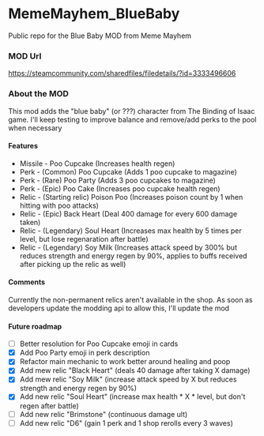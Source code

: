 # MemeMayhem_BlueBaby
Public repo for the Blue Baby MOD from Meme Mayhem

### MOD Url
https://steamcommunity.com/sharedfiles/filedetails/?id=3333496606

### About the MOD
This mod adds the "blue baby" (or ???) character from The Binding of Isaac game. I'll keep testing to improve balance and remove/add perks to the pool when necessary

#### Features
* Missile - Poo Cupcake (Increases health regen)
* Perk - (Common) Poo Cupcake (Adds 1 poo cupcake to magazine)
* Perk - (Rare) Poo Party (Adds 3 poo cupcakes to magazine)
* Perk - (Epic) Poo Cake (Increases poo cupcake health regen)
* Relic - (Starting relic) Poison Poo (Increases poison count by 1 when hitting with poo attacks)
* Relic - (Epic) Back Heart (Deal 400 damage for every 600 damage taken)
* Relic - (Legendary) Soul Heart (Increases max health by 5 times per level, but lose regenaration after battle)
* Relic - (Legendary) Soy Milk (Increases attack speed by 300% but reduces strength and energy regen by 90%, applies to buffs received after picking up the relic as well)

#### Comments
Currently the non-permanent relics aren't available in the shop. As soon as developers update the modding api to allow this, I'll update the mod

#### Future roadmap
- [ ] Better resolution for Poo Cupcake emoji in cards
- [x] Add Poo Party emoji in perk description
- [x] Refactor main mechanic to work better around healing and poop
- [x] Add mew relic "Black Heart" (deals 40 damage after taking X damage)
- [x] Add mew relic "Soy Milk" (increase attack speed by X but reduces strength and energy regen by 90%)
- [x] Add new relic "Soul Heart" (increase max health * X * level, but don't regen after battle)
- [ ] Add new relic "Brimstone" (continuous damage ult)
- [ ] Add new relic "D6" (gain 1 perk and 1 shop rerolls every 3 waves)